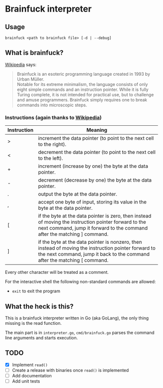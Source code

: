 # Brainfuck interpreter

## Usage

`brainfuck <path to brainfuck file> [-d | --debug]`

## What is brainfuck?

[Wikipedia](https://en.wikipedia.org/wiki/Brainfuck) says:  
> Brainfuck is an esoteric programming language created in 1993
> by Urban Müller.  
> Notable for its extreme minimalism, the language consists of
> only eight simple commands and an instruction pointer. While
> it is fully Turing complete, it is not intended for practical
> use, but to challenge and amuse programmers. Brainfuck simply
> requires one to break commands into microscopic steps.

### Instructions (again thanks to [Wikipedia](https://en.wikipedia.org/wiki/Brainfuck))

| Instruction | Meaning                                                                                                                                                                           |
|-------------|-----------------------------------------------------------------------------------------------------------------------------------------------------------------------------------|
| >           | increment the data pointer (to point to the next cell to the right).                                                                                                              |
| <           | decrement the data pointer (to point to the next cell to the left).                                                                                                               |
| +           | increment (increase by one) the byte at the data pointer.                                                                                                                         |
| -           | decrement (decrease by one) the byte at the data pointer.                                                                                                                         |
| .           | output the byte at the data pointer.                                                                                                                                              |
| ,           | accept one byte of input, storing its value in the byte at the data pointer.                                                                                                      |
| [           | if the byte at the data pointer is zero, then instead of moving the instruction pointer forward to the next command, jump it forward to the command after the matching ] command. |
| ]           | if the byte at the data pointer is nonzero, then instead of moving the instruction pointer forward to the next command, jump it back to the command after the matching [ command. |

Every other character will be treated as a comment.

For the interactive shell the following non-standard commands are allowed:
- `exit` to exit the program

## What the heck is this?

This is a brainfuck interpreter written in Go (aka GoLang), the only thing missing is the read function.

The main part is in `interpreter.go`, `cmd/brainfuck.go` parses
the command line arguments and starts execution.

## TODO

- [x] Implement `read()`
- [ ] Create a release with binaries once `read()` is implemented
- [ ] Add documentation
- [ ] Add unit tests